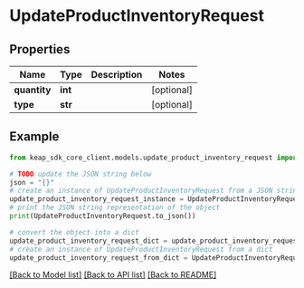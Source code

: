 # UpdateProductInventoryRequest


## Properties

Name | Type | Description | Notes
------------ | ------------- | ------------- | -------------
**quantity** | **int** |  | [optional] 
**type** | **str** |  | [optional] 

## Example

```python
from keap_sdk_core_client.models.update_product_inventory_request import UpdateProductInventoryRequest

# TODO update the JSON string below
json = "{}"
# create an instance of UpdateProductInventoryRequest from a JSON string
update_product_inventory_request_instance = UpdateProductInventoryRequest.from_json(json)
# print the JSON string representation of the object
print(UpdateProductInventoryRequest.to_json())

# convert the object into a dict
update_product_inventory_request_dict = update_product_inventory_request_instance.to_dict()
# create an instance of UpdateProductInventoryRequest from a dict
update_product_inventory_request_from_dict = UpdateProductInventoryRequest.from_dict(update_product_inventory_request_dict)
```
[[Back to Model list]](../README.md#documentation-for-models) [[Back to API list]](../README.md#documentation-for-api-endpoints) [[Back to README]](../README.md)


